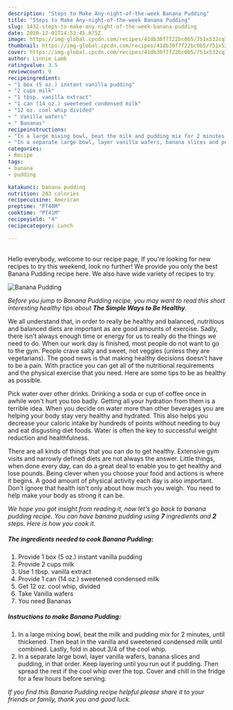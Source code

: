 ```yaml
---
description: "Steps to Make Any-night-of-the-week Banana Pudding"
title: "Steps to Make Any-night-of-the-week Banana Pudding"
slug: 1432-steps-to-make-any-night-of-the-week-banana-pudding
date: 2020-12-01T14:53:45.675Z
image: https://img-global.cpcdn.com/recipes/41db30f7f22bc0b5/751x532cq70/banana-pudding-recipe-main-photo.jpg
thumbnail: https://img-global.cpcdn.com/recipes/41db30f7f22bc0b5/751x532cq70/banana-pudding-recipe-main-photo.jpg
cover: https://img-global.cpcdn.com/recipes/41db30f7f22bc0b5/751x532cq70/banana-pudding-recipe-main-photo.jpg
author: Linnie Lamb
ratingvalue: 3.5
reviewcount: 9
recipeingredient:
- "1 box (5 oz.) instant vanilla pudding"
- "2 cups milk"
- "1 tbsp. vanilla extract"
- "1 can (14 oz.) sweetened condensed milk"
- "12 oz. cool whip divided"
- " Vanilla wafers"
- " Bananas"
recipeinstructions:
- "In a large mixing bowl, beat the milk and pudding mix for 2 minutes, until thickened. Then beat in the vanilla and sweetened condensed milk until combined. Lastly, fold in about 3/4 of the cool whip."
- "In a separate large bowl, layer vanilla wafers, banana slices and pudding, in that order. Keep layering until you run out if pudding. Then spread the rest if the cool whip over the top. Cover and chill in the fridge for a few hours before serving."
categories:
- Recipe
tags:
- banana
- pudding

katakunci: banana pudding 
nutrition: 283 calories
recipecuisine: American
preptime: "PT40M"
cooktime: "PT41M"
recipeyield: "4"
recipecategory: Lunch

---
```

<br>
Hello everybody, welcome to our recipe page, If you're looking for new recipes to try this weekend, look no further! We provide you only the best Banana Pudding recipe here. We also have wide variety of recipes to try.
<br>


![Banana Pudding](https://img-global.cpcdn.com/recipes/41db30f7f22bc0b5/751x532cq70/banana-pudding-recipe-main-photo.jpg)

<i>Before you jump to Banana Pudding recipe, you may want to read this short interesting healthy tips about <strong>The Simple Ways to Be Healthy</strong>.</i>

We all understand that, in order to really be healthy and balanced, nutritious and balanced diets are important as are good amounts of exercise. Sadly, there isn't always enough time or energy for us to really do the things we need to do. When our work day is finished, most people do not want to go to the gym. People crave salty and sweet, not veggies (unless they are vegetarians). The good news is that making healthy decisions doesn’t have to be a pain. With practice you can get all of the nutritional requirements and the physical exercise that you need. Here are some tips to be as healthy as possible.

Pick water over other drinks. Drinking a soda or cup of coffee once in awhile won't hurt you too badly. Getting all your hydration from them is a terrible idea. When you decide on water more than other beverages you are helping your body stay very healthy and hydrated. This also helps you decrease your caloric intake by hundreds of points without needing to buy and eat disgusting diet foods. Water is often the key to successful weight reduction and healthfulness.

There are all kinds of things that you can do to get healthy. Extensive gym visits and narrowly defined diets are not always the answer. Little things, when done every day, can do a great deal to enable you to get healthy and lose pounds. Being clever when you choose your food and actions is where it begins. A good amount of physical activity each day is also important. Don't ignore that health isn't only about how much you weigh. You need to help make your body as strong it can be. 


<i>We hope you got insight from reading it, now let's go back to banana pudding recipe. You can have banana pudding using <strong>7</strong> ingredients and <strong>2</strong> steps. Here is how you cook it.
</i>

##### The ingredients needed to cook Banana Pudding:

1. Provide 1 box (5 oz.) instant vanilla pudding
1. Provide 2 cups milk
1. Use 1 tbsp. vanilla extract
1. Provide 1 can (14 oz.) sweetened condensed milk
1. Get 12 oz. cool whip, divided
1. Take  Vanilla wafers
1. You need  Bananas


##### Instructions to make Banana Pudding:

1. In a large mixing bowl, beat the milk and pudding mix for 2 minutes, until thickened. Then beat in the vanilla and sweetened condensed milk until combined. Lastly, fold in about 3/4 of the cool whip.
1. In a separate large bowl, layer vanilla wafers, banana slices and pudding, in that order. Keep layering until you run out if pudding. Then spread the rest if the cool whip over the top. Cover and chill in the fridge for a few hours before serving.


<i>If you find this Banana Pudding recipe helpful please share it to your friends or family, thank you and good luck.</i>
